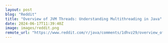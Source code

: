 ```yaml
---
layout: post
blog: "Reddit"
title: "Overview of JVM Threads: Understanding Multithreading in Java"
date: 2024-06-17T11:39:40Z
image: images/reddit.png
remote_url: "https://www.reddit.com/r/java/comments/1dhvz29/overview_of_jvm_threads_understanding/"
---
```


